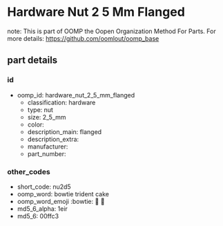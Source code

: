 # Hardware Nut 2 5 Mm Flanged  

note: This is part of OOMP the Oopen Organization Method For Parts. For more details: https://github.com/oomlout/oomp_base

##  part details





### id
* oomp_id: hardware_nut_2_5_mm_flanged
  * classification: hardware
  * type: nut
  * size: 2_5_mm
  * color: 
  * description_main: flanged
  * description_extra: 
  * manufacturer: 
  * part_number: 

### other_codes
* short_code: nu2d5
* oomp_word: bowtie trident cake
* oomp_word_emoji :bowtie: :trident: :cake:
* md5_6_alpha: 1eir
* md5_6: 00ffc3